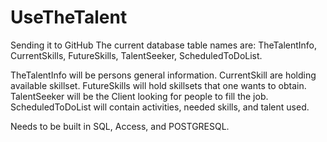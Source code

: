 # UseTheTalent
Sending it to GitHub
The current database table names are: TheTalentInfo, CurrentSkills, FutureSkills, TalentSeeker, ScheduledToDoList.

TheTalentInfo will be persons general information.
CurrentSkill are holding available skillset.
FutureSkills will hold skillsets that one wants to obtain.
TalentSeeker will be the Client looking for people to fill the job.
ScheduledToDoList will contain activities, needed skills, and talent used.

Needs to be built in SQL, Access, and POSTGRESQL.
